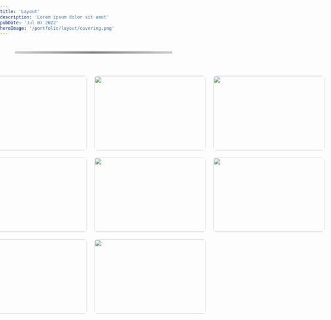 ```yaml
---
title: 'Layout'
description: 'Lorem ipsum dolor sit amet'
pubDate: 'Jul 07 2022'
heroImage: '/portfolio/layout/covering.png'
---
```


<!-- Gallery Container -->
<hr class="custom-line">
<div class="gallery-container">

  <div class="image-container">
    <img src="/portfolio/layout/computa.jpg" class="clickable-image" />
    <div class="overlay">
      <h3>ICT for a change</h3>
      <p>Adobe Photoshop</p>
    </div>
  </div>

  <div class="image-container">
    <img src="/portfolio/layout/wator.jpg" class="clickable-image" />
    <div class="overlay">
      <h3>Drink Water</h3>
      <p>Clip Studio Paint</p>
    </div>
  </div>

  <div class="image-container">
    <img src="/portfolio/layout/hotmicrowave.jpg" class="clickable-image" />
    <div class="overlay">
      <h3>Caution! Hot!</h3>
      <p>Clip Studio Paint</p>
    </div>
  </div>

  <div class="image-container">
    <img src="/portfolio/layout/workimmersoin.jpg" class="clickable-image" />
    <div class="overlay">
      <h3>Work Immersion</h3>
      <p>Clip Studio Paint</p>
    </div>
  </div>
  
  <div class="image-container">
    <img src="/portfolio/layout/bridgework.png" class="clickable-image" />
    <div class="overlay">
      <h3>Bridgework</h3>
      <p>Clip Studio Paint</p>
    </div>
  </div>

  <div class="image-container">
    <img src="/portfolio/layout/bizznezz.png" class="clickable-image" />
    <div class="overlay">
      <h3>Business Card</h3>
      <p>Adobe Photoshop</p>
    </div>
  </div>

  <div class="image-container">
    <img src="/portfolio/layout/intimateprins.png" class="clickable-image" />
    <div class="overlay">
      <h3>Intimate Prints</h3>
      <p>Clip Studio Paint</p>
    </div>
  </div>

  <div class="image-container">
    <img src="/portfolio/layout/awfdasfsdf.png" class="clickable-image" />
    <div class="overlay">
      <h3>Seaside Brew Bunny</h3>
      <p>Clip Studio Paint</p>
    </div>
  </div>

</div>

<!-- Modal for pop-up images -->
<div id="image-modal" class="modal">
  <span class="close" id="close-modal">&times;</span>
  <img class="modal-content" id="modal-img" />
</div>

<style>
/* General Styling */
body {
  margin: 0;
  padding: 0;
  box-sizing: border-box;
  font-family: Arial, sans-serif;
}

/* Custom line divider */
.custom-line {
  border: 0;
  height: 6px;
  background: linear-gradient(to right, rgba(0, 0, 0, 0.2), rgba(0, 0, 0, 0.5), rgba(0, 0, 0, 0.2));
  margin: 40px;
}

/* Gallery Layout */
.gallery-container {
  display: grid;
  grid-template-columns: repeat(3, 1fr); /* 3 columns for desktop */
  gap: 20px;
  justify-items: center; /* Center individual items in each grid cell */
  padding: 20px;
  max-width: 1200px; /* Set a max width to keep the gallery layout neat */
  margin: 0 auto; /* Center the gallery container on the x-axis */
  transform: translateX(-17%);
}


.image-container {
  position: relative;
  width: 300px;
  height: 200px;
  overflow: hidden;
  cursor: pointer;
  transition: transform 0.3s ease-out;
}

.image-container img {
  width: 100%;
  height: 100%;
  object-fit: cover;
  border-radius: 8px;
}

/* Overlay for hover effect */
.overlay {
  position: absolute;
  top: 0;
  left: 0;
  right: 0;
  bottom: 0;
  background: rgba(0, 0, 0, 0.8);
  color: white;
  opacity: 0;
  transition: opacity 0.3s ease;
  display: flex;
  flex-direction: column;
  justify-content: center;
  align-items: center;
  text-align: center;
  pointer-events: none;
}

.overlay h3 {
  font-size: 18px;
  margin: 5px 0;
}

.overlay p {
  font-size: 14px;
  margin: 0;
}

.image-container:hover .overlay {
  opacity: 1;
}

/* Modal Styling */
.modal {
  display: none;
  position: fixed;
  z-index: 1;
  left: 0;
  top: 0;
  width: 100%;
  height: 100%;
  background-color: rgba(0, 0, 0, 0.8); /* Dark background overlay */
  justify-content: center;
  align-items: center;
  opacity: 0;
  transition: opacity 0.2s ease;
}

.modal-content {
  max-width: 90%;
  max-height: 90%;
  margin: auto;
  display: block;
  box-shadow: 0 4px 8px rgba(0, 0, 0, 0.5);
}

.close {
  position: absolute;
  top: 20px;
  right: 20px;
  color: #fff;
  font-size: 40px;
  font-weight: bold;
  cursor: pointer;
  z-index: 2;
}

/* Responsive Layout for Mobile */
@media (max-width: 768px) {
  .gallery-container {
    grid-template-columns: 1fr; /* Single-column layout for mobile */
    gap: 15px;
    padding: 10px;
	transform: translateX(0%);
  }

  .image-container {
    width: 100%; /* Full width for mobile */
    height: auto;
  }

  /* Hide the modal for mobile */
  .modal {
    display: none;
  }
}

/* Smaller Mobile Devices */
@media (max-width: 480px) {
  .overlay h3 {
    font-size: 14px;
  }

  .overlay p {
    font-size: 10px;
  }
}


</style>

<script>
// Get the modal and image elements
const modal = document.getElementById("image-modal");
const modalImg = document.getElementById("modal-img");
const closeModal = document.getElementById("close-modal");

// Get all images with the class 'clickable-image'
const images = document.querySelectorAll(".clickable-image");

// Loop through each image and add an event listener
images.forEach((img) => {
  img.addEventListener("click", (e) => {
    modal.style.display = "flex"; // Show the modal
    modal.style.opacity = 1; // Fade in the modal
    modalImg.src = e.target.src; // Set the modal image source to the clicked image
  });
});

// Close the modal when clicking the 'X' button
closeModal.addEventListener("click", () => {
  modal.style.opacity = 0; // Fade out the modal
  setTimeout(() => {
    modal.style.display = "none"; // Hide the modal after the fade-out
  }, 500); // Match the fade-out time (0.5s)
});

// Close the modal when clicking anywhere outside the image
window.addEventListener("click", (e) => {
  if (e.target === modal) {
    modal.style.opacity = 0; // Fade out the modal
    setTimeout(() => {
      modal.style.display = "none"; // Hide the modal after the fade-out
    }, 500); // Match the fade-out time (0.5s)
  }
});
</script>

